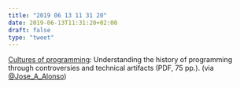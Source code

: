 ```yaml
---
title: "2019 06 13 11 31 20"
date: 2019-06-13T11:31:20+02:00
draft: false
type: "tweet"
---
```

[Cultures of programming](http://tomasp.net/academic/drafts/cultures/cultures.pdf): Understanding the history of programming through controversies and technical artifacts (PDF, 75 pp.). (via [@Jose_A_Alonso](https://twitter.com/Jose_A_Alonso/status/1139100013529882625))
